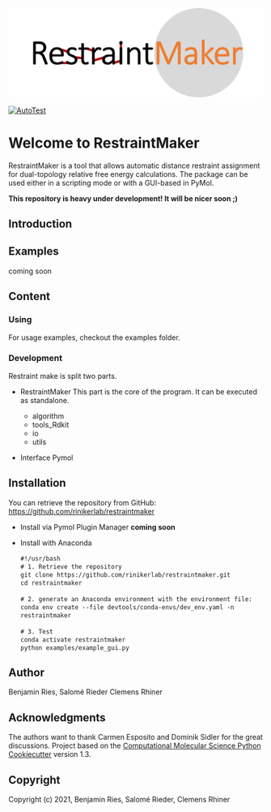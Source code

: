 ![Logo here](.img/RestraintMaker_logo_withBackground.png)

[//]: # (Badges)
[![AutoTest](https://github.com/rinikerlab/restraintmaker/actions/workflows/autoTest.yml/badge.svg)](https://github.com/rinikerlab/restraintmaker/actions/workflows/autoTest.yml)


# Welcome to RestraintMaker

RestraintMaker is a tool that allows automatic distance restraint assignment for dual-topology relative free energy calculations.
The package can be used either in a scripting mode or with a GUI-based in PyMol. 

**This repository is heavy under development! It will be nicer soon ;)**

## Introduction

## Examples
  coming soon
  
## Content

### Using
  For usage examples, checkout the examples folder.
  
### Development
Restraint make is split two parts.
* RestraintMaker
  This part is the core of the program. It can be executed as standalone.
    * algorithm
    * tools_Rdkit
    * io
    * utils
    
* Interface Pymol
    
## Installation
You can retrieve the repository from GitHub:
https://github.com/rinikerlab/restraintmaker

  * Install via Pymol Plugin Manager **coming soon**

  * Install with Anaconda
   
        #!/usr/bash
        # 1. Retrieve the repository
        git clone https://github.com/rinikerlab/restraintmaker.git
        cd restraintmaker

        # 2. generate an Anaconda environment with the environment file:       
        conda env create --file devtools/conda-envs/dev_env.yaml -n restraintmaker

        # 3. Test    
        conda activate restraintmaker
        python examples/example_gui.py


## Author
Benjamin Ries,
Salomé Rieder
Clemens Rhiner
    
## Acknowledgments
The authors want to thank Carmen Esposito and Dominik Sidler for the great discussions.
Project based on the 
[Computational Molecular Science Python Cookiecutter](https://github.com/molssi/cookiecutter-cms) version 1.3.

## Copyright

Copyright (c) 2021, Benjamin Ries, Salomé Rieder, Clemens Rhiner

